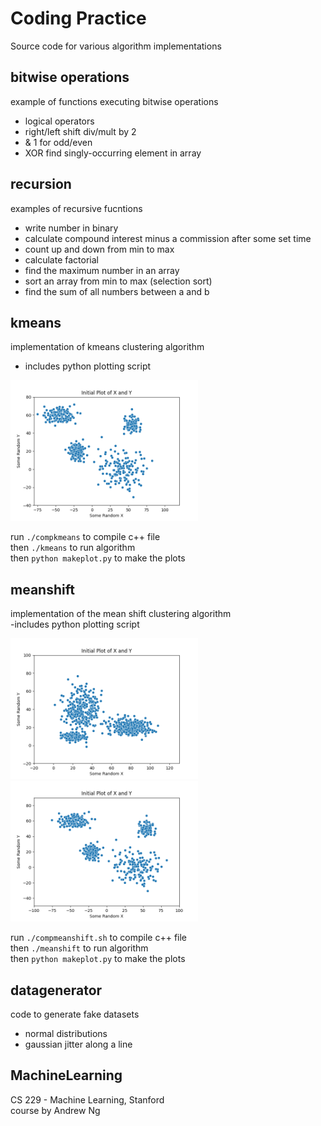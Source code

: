 
# Coding Practice

Source code for various algorithm implementations 

## bitwise operations
 example of functions executing bitwise operations 
 - logical operators
 - right/left shift div/mult by 2
 - & 1 for odd/even
 - XOR find singly-occurring element in array

## recursion
 examples of recursive fucntions 
 - write number in binary
 - calculate compound interest minus a commission
   after some set time
 - count up and down from min to max
 - calculate factorial
 - find the maximum number in an array
 - sort an array from min to max (selection sort)
 - find the sum of all numbers between a and b

## kmeans
 implementation of kmeans clustering algorithm 
  - includes python plotting script

 <img src="./kmeans/plots/animation.gif" width="300"  />

 run `./compkmeans` to compile c++ file \
 then `./kmeans` to run algorithm \
 then `python makeplot.py` to make the plots

## meanshift
 implementation of the mean shift clustering algorithm \
  -includes python plotting script
  
  
 <img src="./meanshift/plots2/animation.gif" width="300"  />

 <img src="./meanshift/plots/animation.gif" width="300"  />

 run `./compmeanshift.sh` to compile c++ file \
 then `./meanshift` to run algorithm \
 then `python makeplot.py` to make the plots

## datagenerator
 code to generate fake datasets
 - normal distributions
 - gaussian jitter along a line

## MachineLearning
 CS 229 - Machine Learning, Stanford \
 course by Andrew Ng
 
  
